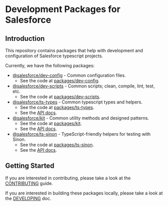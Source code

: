 # Development Packages for Salesforce

## Introduction

This repository contains packages that help with development and configuration of Salesforce typescript projects.

Currently, we have the following packages:

- [@salesforce/dev-config](https://www.npmjs.com/package/@salesforce/dev-config) - Common configuration files.
  - See the code at [packages/dev-config](packages/dev-config).
- [@salesforce/dev-scripts](https://www.npmjs.com/package/@salesforce/dev-scripts) - Common scripts; clean, compile, lint, test, etc.
  - See the code at [packages/dev-scripts](packages/dev-scripts).
- [@salesforce/ts-types](https://www.npmjs.com/package/@salesforce/ts-types) - Common typescript types and helpers.
  - See the code at [packages/ts-types](packages/ts-types).
  - See the [API docs](https://forcedotcom.github.io/sfdx-dev-packages/ts-types).
- [@salesforce/kit](https://www.npmjs.com/package/@salesforce/kit) - Common utility methods and designed patterns.
  - See the code at [packages/kit](packages/kit).
  - See the [API docs](https://forcedotcom.github.io/sfdx-dev-packages/kit).
- [@salesforce/ts-sinon](https://www.npmjs.com/package/@salesforce/ts-sinon) - TypeScript-friendly helpers for testing with Sinon.
  - See the code at [packages/ts-sinon](packages/ts-sinon).
  - See the [API docs](https://forcedotcom.github.io/sfdx-dev-packages/ts-sinon).

## Getting Started

If you are interested in contributing, please take a look at the [CONTRIBUTING](CONTRIBUTING.md) guide.

If you are interested in building these packages locally, please take a look at the [DEVELOPING](DEVELOPING.md) doc.
